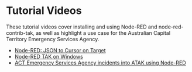 # Tutorial Videos

These tutorial videos cover installing and using Node-RED and node-red-contrib-tak, as well as highlight a use case for the Australian Capital Territory Emergency Services Agency.

- [Node-RED: JSON to Cursor on Target](https://www.youtube.com/watch?v=5i-y3Nc01Hs)
- [Node-RED TAK on Windows](https://www.youtube.com/watch?v=1mHphHhX4lk)
- [ACT Emergency Services Agency incidents into ATAK using Node-RED](https://www.youtube.com/watch?v=1xDQmRZAtFo)
